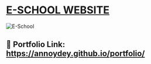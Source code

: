 # [E-SCHOOL WEBSITE](https://annoydey.github.io/e-schoolwebsite/)

![E-School](https://user-images.githubusercontent.com/43465122/218346603-e93e4ec1-3d7d-4a69-a8ae-441c6c3faf4b.jpg)

## 🔗 Portfolio Link: https://annoydey.github.io/portfolio/
